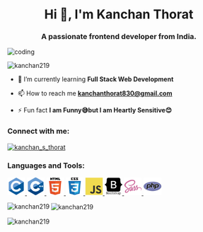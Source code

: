 <h1 align="center">Hi 👋, I'm Kanchan Thorat</h1>
<h3 align="center">A passionate frontend developer from India.</h3>
<img src="right" alt="coding" width="400" src="https://www.careerguide.com/career/wp-content/uploads/2020/03/full-stack-development.gif">
<p align="left"> <img src="https://komarev.com/ghpvc/?username=kanchan219&label=Profile%20views&color=0e75b6&style=flat" alt="kanchan219" /> </p>

- 🌱 I’m currently learning **Full Stack Web Development**

- 📫 How to reach me **kanchanthorat830@gmail.com**

- ⚡ Fun fact **I am Funny😅but I am Heartly Sensitive😊**

<h3 align="left">Connect with me:</h3>
<p align="left">
<a href="https://instagram.com/kanchan_s_thorat" target="blank"><img align="center" src="https://raw.githubusercontent.com/rahuldkjain/github-profile-readme-generator/master/src/images/icons/Social/instagram.svg" alt="kanchan_s_thorat" height="30" width="40" /></a>
</p>

<h3 align="left">Languages and Tools:</h3>
<p align="left">
  
  <a href="https://www.cprogramming.com/" target="_blank" rel="noreferrer"> <img src="https://raw.githubusercontent.com/devicons/devicon/master/icons/c/c-original.svg" alt="c" width="40" height="40"/> </a>
   <a href="https://www.w3schools.com/cpp/" target="_blank" rel="noreferrer"> <img src="https://raw.githubusercontent.com/devicons/devicon/master/icons/cplusplus/cplusplus-original.svg" alt="cplusplus" width="40" height="40"/> </a>
  <a href="https://www.w3.org/html/" target="_blank" rel="noreferrer"> <img src="https://raw.githubusercontent.com/devicons/devicon/master/icons/html5/html5-original-wordmark.svg" alt="html5" width="40" height="40"/> </a> 
  <a href="https://www.w3schools.com/css/" target="_blank" rel="noreferrer"> <img src="https://raw.githubusercontent.com/devicons/devicon/master/icons/css3/css3-original-wordmark.svg" alt="css3" width="40" height="40"/> </a>
    <a href="https://developer.mozilla.org/en-US/docs/Web/JavaScript" target="_blank" rel="noreferrer"> <img src="https://raw.githubusercontent.com/devicons/devicon/master/icons/javascript/javascript-original.svg" alt="javascript" width="40" height="40"/> </a>
  <a href="https://getbootstrap.com" target="_blank" rel="noreferrer"> <img src="https://raw.githubusercontent.com/devicons/devicon/master/icons/bootstrap/bootstrap-plain-wordmark.svg" alt="bootstrap" width="40" height="40"/> </a>
   <a href="https://sass-lang.com" target="_blank" rel="noreferrer"> <img src="https://raw.githubusercontent.com/devicons/devicon/master/icons/sass/sass-original.svg" alt="sass" width="40" height="40"/> </a> <a href="https://www.php.net" target="_blank" rel="noreferrer"> <img src="https://raw.githubusercontent.com/devicons/devicon/master/icons/php/php-original.svg" alt="php" width="40" height="40"/> </a>
 

<p><img align="left" src="https://github-readme-stats.vercel.app/api/top-langs?username=kanchan219&show_icons=true&locale=en&layout=compact" alt="kanchan219" /></p>

<p>&nbsp;<img align="center" src="https://github-readme-stats.vercel.app/api?username=kanchan219&show_icons=true&locale=en" alt="kanchan219" /></p>

<p><img align="center" src="https://github-readme-streak-stats.herokuapp.com/?user=kanchan219&" alt="kanchan219" /></p>
